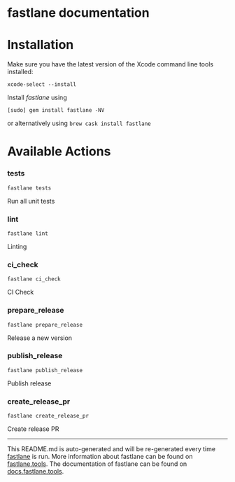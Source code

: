 fastlane documentation
================
# Installation

Make sure you have the latest version of the Xcode command line tools installed:

```
xcode-select --install
```

Install _fastlane_ using
```
[sudo] gem install fastlane -NV
```
or alternatively using `brew cask install fastlane`

# Available Actions
### tests
```
fastlane tests
```
Run all unit tests
### lint
```
fastlane lint
```
Linting
### ci_check
```
fastlane ci_check
```
CI Check
### prepare_release
```
fastlane prepare_release
```
Release a new version
### publish_release
```
fastlane publish_release
```
Publish release
### create_release_pr
```
fastlane create_release_pr
```
Create release PR

----

This README.md is auto-generated and will be re-generated every time [fastlane](https://fastlane.tools) is run.
More information about fastlane can be found on [fastlane.tools](https://fastlane.tools).
The documentation of fastlane can be found on [docs.fastlane.tools](https://docs.fastlane.tools).
